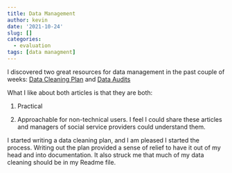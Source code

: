 ```yaml
---
title: Data Management
author: kevin
date: '2021-10-24'
slug: []
categories:
  - evaluation
tags: [data managment]
---
```


I discovered two great resources for data management in the past couple of weeks: [Data Cleaning Plan](https://cghlewis.github.io/mpsi-data-training/training_4.html) and [Data Audits](https://www.teaguehenry.com/strings-not-factors/2021/10/17/everything-in-its-place-a-guide-to-data-audits)

What I like about both articles is that they are both:

1.  Practical

2.  Approachable for non-technical users. I feel I could share these articles and managers of social service providers could understand them.

I started writing a data cleaning plan, and I am pleased I started the process. Writing out the plan provided a sense of relief to have it out of my head and into documentation. It also struck me that much of my data cleaning should be in my Readme file.
